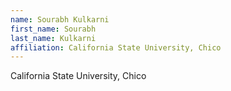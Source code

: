 ```yaml
---
name: Sourabh Kulkarni
first_name: Sourabh
last_name: Kulkarni
affiliation: California State University, Chico
---
```


California State University, Chico
